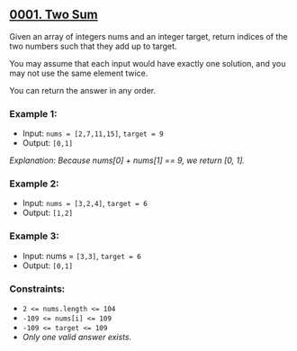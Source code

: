 ## [0001. Two Sum](https://leetcode.com/problems/two-sum/)

Given an array of integers nums and an integer target, return indices of the two numbers such that they add up to target.

You may assume that each input would have exactly one solution, and you may not use the same element twice.

You can return the answer in any order.

### Example 1:

- Input: `nums = [2,7,11,15]`, `target = 9`
- Output: `[0,1]`

_Explanation: Because nums[0] + nums[1] == 9, we return [0, 1]._

### Example 2:

- Input: `nums = [3,2,4]`, `target = 6`
- Output: `[1,2]`

### Example 3:

- Input: nums = `[3,3]`, `target = 6`
- Output: `[0,1]`

### Constraints:

- `2 <= nums.length <= 104`
- `-109 <= nums[i] <= 109`
- `-109 <= target <= 109`
- _Only one valid answer exists._
